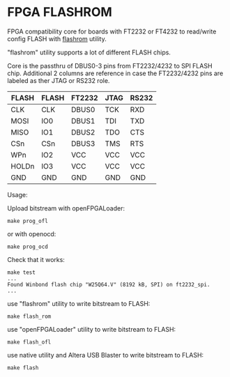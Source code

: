 # FPGA FLASHROM

FPGA compatibility core for boards with FT2232 or FT4232
to read/write config FLASH with
[flashrom](https://www.flashrom.org/Flashrom) utility.

"flashrom" utility supports a lot of different FLASH chips.

Core is the passthru of DBUS0-3 pins from FT2232/4232 to
SPI FLASH chip. Additional 2 columns are reference in case
the FT2232/4232 pins are labeled as ther JTAG or RS232 role.

| FLASH | FLASH | FT2232 | JTAG | RS232 |
|-------|-------|--------|------|-------|
| CLK   |  CLK  | DBUS0  | TCK  |  RXD  |
| MOSI  |  IO0  | DBUS1  | TDI  |  TXD  |
| MISO  |  IO1  | DBUS2  | TDO  |  CTS  |
| CSn   |  CSn  | DBUS3  | TMS  |  RTS  |
| WPn   |  IO2  |  VCC   | VCC  |  VCC  |
| HOLDn |  IO3  |  VCC   | VCC  |  VCC  |
| GND   |  GND  |  GND   | GND  |  GND  |

Usage:

Upload bitstream with openFPGALoader:

    make prog_ofl

or with openocd:

    make prog_ocd

Check that it works:

    make test
    ...
    Found Winbond flash chip "W25Q64.V" (8192 kB, SPI) on ft2232_spi.
    ...

use "flashrom" utility to write bitstream to FLASH:

    make flash_rom

use "openFPGALoader" utility to write bitstream to FLASH:

    make flash_ofl

use native utility and Altera USB Blaster to write bitstream to FLASH:

    make flash
